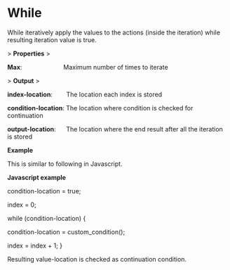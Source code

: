 # While

While iteratively apply the values to the actions (inside the iteration) while resulting iteration value is true.

&gt; **Properties**
&gt; 

**Max**:                        Maximum number of times to iterate

&gt; **Output**
&gt; 

**index-location**:         The location each index is stored

**condition-location**:  The location where condition is checked for continuation

**output-location**:       The location where the end result after all the iteration is stored

**Example**

This is similar to following in Javascript.

**Javascript example**

condition-location = true;

index = 0;

while (condition-location) {

condition-location = custom_condition();

index = index + 1; }

Resulting value-location is checked as continuation condition.